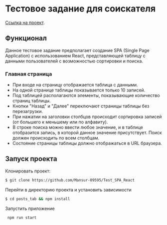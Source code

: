 # Тестовое задание для соискателя

[Ссылка на проект](https://guileless-lollipop-a69213.netlify.app/).

## Функционал

Данное тестовое задание предполагает создание SPA (Single Page Application) с использованием React, представляющей таблицу с данными пользователей с возможностью сортировки и поиска.

### Главная страница

-  При входе на страницу отображается таблица с данными.
-  На одной странице таблицы показывается только 10 записей.
-  Под таблицей располагаются элементы, показывающие количество страниц таблицы.
-  Кнопки "Назад" и "Далее" переключают страницы таблицы без перезагрузки.
-  При нажатии на заголовки столбцов происходит сортировка записей (от большего к меньшему или по алфавиту).
-  В строке поиска можно ввести любое значение, и в таблице отобразится запись, в которой данное значение присутствует. Поиск должен происходить по всем столбцам.
-  Состояние страницы таблицы должно отображаться в URL браузера.


## Запуск проекта

Клонировать проект:

```bash
$ git clone https://github.com/Mansur-09595/Test_SPA_React
```
Перейти в директорию проекта и установить зависимости

```bash
$ cd posts_tab && npm install
```

Запустить приложение

```bash
 npm run start
```